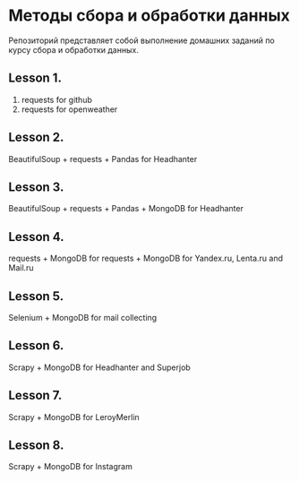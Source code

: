 # Методы сбора и обработки данных

Репозиторий представляет собой выполнение домашних заданий по курсу сбора и обработки данных.


## Lesson 1.

1. requests for github
2. requests for openweather


## Lesson 2.

BeautifulSoup + requests + Pandas for Headhanter


## Lesson 3.

BeautifulSoup + requests + Pandas + MongoDB for Headhanter


## Lesson 4.

requests + MongoDB for requests + MongoDB for Yandex.ru, Lenta.ru and Mail.ru


## Lesson 5.

Selenium + MongoDB for mail collecting


## Lesson 6.

Scrapy + MongoDB for Headhanter and Superjob


## Lesson 7.

Scrapy + MongoDB for LeroyMerlin


## Lesson 8.

Scrapy + MongoDB for Instagram
